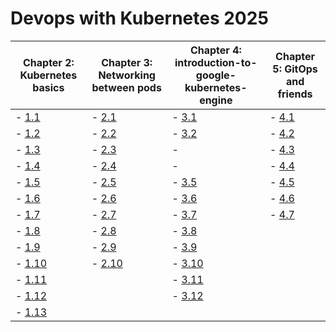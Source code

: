 # Devops with Kubernetes 2025

| Chapter 2: Kubernetes basics                                              | Chapter 3: Networking between pods                                        | Chapter 4: introduction-to-google-kubernetes-engine                       | Chapter 5: GitOps and friends                                           |
|---------------------------------------------------------------------------|---------------------------------------------------------------------------|---------------------------------------------------------------------------|-------------------------------------------------------------------------|
| - [1.1](https://github.com/PacoZG/devops-with-kubernetes-2025/tree/1.1)   | - [2.1](https://github.com/PacoZG/devops-with-kubernetes-2025/tree/2.1)   | - [3.1](https://github.com/PacoZG/devops-with-kubernetes-2025/tree/3.1)   | - [4.1](https://github.com/PacoZG/devops-with-kubernetes-2025/tree/4.1) |
| - [1.2](https://github.com/PacoZG/devops-with-kubernetes-2025/tree/1.2)   | - [2.2](https://github.com/PacoZG/devops-with-kubernetes-2025/tree/2.2)   | - [3.2](https://github.com/PacoZG/devops-with-kubernetes-2025/tree/3.2)   | - [4.2](https://github.com/PacoZG/devops-with-kubernetes-2025/tree/4.2) |
| - [1.3](https://github.com/PacoZG/devops-with-kubernetes-2025/tree/1.3)   | - [2.3](https://github.com/PacoZG/devops-with-kubernetes-2025/tree/2.3)   | -                                                                         | - [4.3](https://github.com/PacoZG/devops-with-kubernetes-2025/tree/4.3) |
| - [1.4](https://github.com/PacoZG/devops-with-kubernetes-2025/tree/1.4)   | - [2.4](https://github.com/PacoZG/devops-with-kubernetes-2025/tree/2.4)   | -                                                                         | - [4.4](https://github.com/PacoZG/devops-with-kubernetes-2025/tree/4.4) |
| - [1.5](https://github.com/PacoZG/devops-with-kubernetes-2025/tree/1.5)   | - [2.5](https://github.com/PacoZG/devops-with-kubernetes-2025/tree/2.5)   | - [3.5](https://github.com/PacoZG/devops-with-kubernetes-2025/tree/3.5)   | - [4.5](https://github.com/PacoZG/devops-with-kubernetes-2025/tree/4.5) |
| - [1.6](https://github.com/PacoZG/devops-with-kubernetes-2025/tree/1.6)   | - [2.6](https://github.com/PacoZG/devops-with-kubernetes-2025/tree/2.6)   | - [3.6](https://github.com/PacoZG/devops-with-kubernetes-2025/tree/3.6)   | - [4.6](https://github.com/PacoZG/devops-with-kubernetes-2025/tree/4.6) |
| - [1.7](https://github.com/PacoZG/devops-with-kubernetes-2025/tree/1.7)   | - [2.7](https://github.com/PacoZG/devops-with-kubernetes-2025/tree/2.7)   | - [3.7](https://github.com/PacoZG/devops-with-kubernetes-2025/tree/3.7)   | - [4.7](https://github.com/PacoZG/devops-with-kubernetes-2025/tree/4.7) |
| - [1.8](https://github.com/PacoZG/devops-with-kubernetes-2025/tree/1.8)   | - [2.8](https://github.com/PacoZG/devops-with-kubernetes-2025/tree/2.8)   | - [3.8](https://github.com/PacoZG/devops-with-kubernetes-2025/tree/3.8)   |
| - [1.9](https://github.com/PacoZG/devops-with-kubernetes-2025/tree/1.9)   | - [2.9](https://github.com/PacoZG/devops-with-kubernetes-2025/tree/2.9)   | - [3.9](https://github.com/PacoZG/devops-with-kubernetes-2025/tree/3.9)   |
| - [1.10](https://github.com/PacoZG/devops-with-kubernetes-2025/tree/1.10) | - [2.10](https://github.com/PacoZG/devops-with-kubernetes-2025/tree/2.10) | - [3.10](https://github.com/PacoZG/devops-with-kubernetes-2025/tree/3.10) |
| - [1.11](https://github.com/PacoZG/devops-with-kubernetes-2025/tree/1.11) |                                                                           | - [3.11](https://github.com/PacoZG/devops-with-kubernetes-2025/tree/3.11) |
| - [1.12](https://github.com/PacoZG/devops-with-kubernetes-2025/tree/1.12) |                                                                           | - [3.12](https://github.com/PacoZG/devops-with-kubernetes-2025/tree/3.12) |
| - [1.13](https://github.com/PacoZG/devops-with-kubernetes-2025/tree/1.13) |


